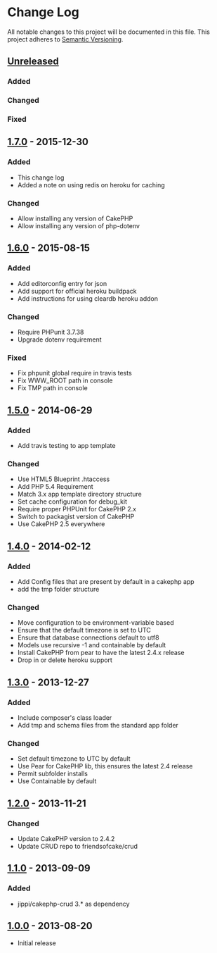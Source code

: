 # Change Log

All notable changes to this project will be documented in this file.
This project adheres to [Semantic Versioning](http://semver.org/).

## [Unreleased](https://github.com/FriendsOfCake/app-template/compare/1.7.0...master)

### Added

### Changed

### Fixed

## [1.7.0](https://github.com/FriendsOfCake/app-template/releases/tag/1.7.0) - 2015-12-30

### Added

- This change log
- Added a note on using redis on heroku for caching

### Changed

- Allow installing any version of CakePHP
- Allow installing any version of php-dotenv

## [1.6.0](https://github.com/FriendsOfCake/app-template/releases/tag/1.6.0) - 2015-08-15

### Added

- Add editorconfig entry for json
- Add support for official heroku buildpack
- Add instructions for using cleardb heroku addon

### Changed

- Require PHPunit 3.7.38
- Upgrade dotenv requirement

### Fixed

- Fix phpunit global require in travis tests
- Fix WWW_ROOT path in console
- Fix TMP path in console

## [1.5.0](https://github.com/FriendsOfCake/app-template/releases/tag/1.5.0) - 2014-06-29

### Added

- Add travis testing to app template

### Changed

- Use HTML5 Blueprint .htaccess
- Add PHP 5.4 Requirement
- Match 3.x app template directory structure
- Set cache configuration for debug_kit
- Require proper PHPUnit for CakePHP 2.x
- Switch to packagist version of CakePHP
- Use CakePHP 2.5 everywhere

## [1.4.0](https://github.com/FriendsOfCake/app-template/releases/tag/1.4.0) - 2014-02-12

### Added

- Add Config files that are present by default in a cakephp app
- add the tmp folder structure

### Changed

- Move configuration to be environment-variable based
- Ensure that the default timezone is set to UTC
- Ensure that database connections default to utf8
- Models use recursive -1 and containable by default
- Install CakePHP from pear to have the latest 2.4.x release
- Drop in or delete heroku support

## [1.3.0](https://github.com/FriendsOfCake/app-template/releases/tag/1.3.0) - 2013-12-27

### Added

- Include composer's class loader
- Add tmp and schema files from the standard app folder

### Changed

- Set default timezone to UTC by default
- Use Pear for CakePHP lib, this ensures the latest 2.4 release
- Permit subfolder installs
- Use Containable by default

## [1.2.0](https://github.com/FriendsOfCake/app-template/releases/tag/1.2.0) - 2013-11-21

### Changed
- Update CakePHP version to 2.4.2
- Update CRUD repo to friendsofcake/crud

## [1.1.0](https://github.com/FriendsOfCake/app-template/releases/tag/1.1.0) - 2013-09-09

### Added
- jippi/cakephp-crud 3.* as dependency

## [1.0.0](https://github.com/FriendsOfCake/app-template/releases/tag/release%2F1.0.0) - 2013-08-20
- Initial release
